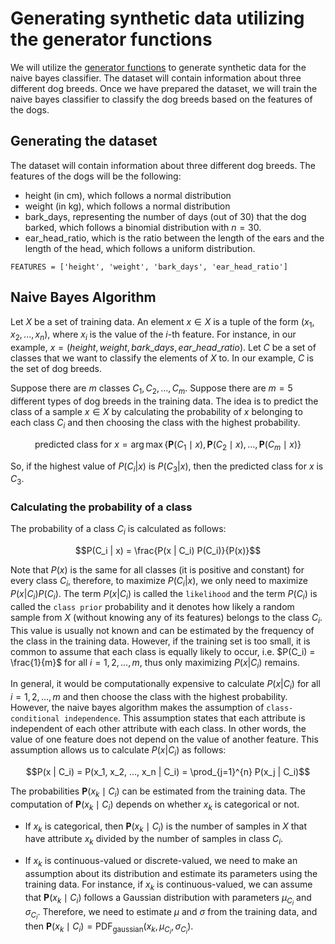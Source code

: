 # Generating synthetic data utilizing the generator functions
We will utilize the [generator functions](./probability/generators.py) to generate synthetic data for the naive bayes classifier. The dataset will contain information about three different dog breeds. Once we have prepared the dataset, we will train the naive bayes classifier to classify the dog breeds based on the features of the dogs.

## Generating the dataset
The dataset will contain information about three different dog breeds. The features of the dogs will be the following:
- height (in cm), which follows a normal distribution
- weight (in kg), which follows a normal distribution
- bark_days, representing the number of days (out of 30) that the dog barked, which follows a binomial distribution with $n=30$.
- ear_head_ratio, which is the ratio between the length of the ears and the length of the head, which follows a uniform distribution.

`FEATURES = ['height', 'weight', 'bark_days', 'ear_head_ratio']`

## Naive Bayes Algorithm
Let $X$ be a set of training data. An element $x \in X$ is a tuple of the form $(x_1, x_2, ..., x_n)$, where $x_i$ is the value of the $i$-th feature. For instance, in our example, $x = (height, weight, bark\_days, ear\_head\_ratio)$. Let $C$ be a set of classes that we want to classify the elements of $X$ to. In our example, $C$ is the set of dog breeds.

Suppose there are $m$ classes $C_1, C_2, ..., C_m$. Suppose there are $m=5$ different types of dog breeds in the training data. The idea is to predict the class of a sample $x \in X$ by calculating the probability of $x$ belonging to each class $C_i$ and then choosing the class with the highest probability.

$$\text{predicted class for } x = \arg \max \left\{ \mathbf P(C_1 \mid x), \mathbf P(C_2 \mid x), \ldots, \mathbf P(C_m \mid x) \right\}$$

So, if the highest value of $P(C_i | x)$ is $P(C_3 | x)$, then the predicted class for $x$ is $C_3$.

### Calculating the probability of a class
The probability of a class $C_i$ is calculated as follows:

$$P(C_i | x) = \frac{P(x | C_i) P(C_i)}{P(x)}$$

Note that $P(x)$ is the same for all classes (it is positive and constant) for every class $C_i$, therefore, to maximize $P(C_i | x)$, we only need to maximize $P(x | C_i) P(C_i)$. The term $P(x | C_i)$ is called the `likelihood` and the term $P(C_i)$ is called the `class prior` probability and it denotes how likely a random sample from $X$ (without knowing any of its features) belongs to the class $C_i$. This value is usually not known and can be estimated by the frequency of the class in the training data. However, if the training set is too small, it is common to assume that each class is equally likely to occur, i.e. $P(C_i) = \frac{1}{m}$ for all $i=1,2,...,m$, thus only maximizing $P(x | C_i)$ remains.

In general, it would be computationally expensive to calculate $P(x | C_i)$ for all $i=1,2,...,m$ and then choose the class with the highest probability. However, the naive bayes algorithm makes the assumption of `class-conditional independence`. This assumption states that each attribute is independent of each other attribute with each class. In other words, the value of one feature does not depend on the value of another feature. This assumption allows us to calculate $P(x | C_i)$ as follows:

$$P(x | C_i) = P(x_1, x_2, ..., x_n | C_i) = \prod_{j=1}^{n} P(x_j | C_i)$$

The probabilities $\mathbf P(x_k \mid C_i)$ can be estimated from the training data. The computation of $\mathbf P(x_k \mid C_i)$ depends on whether $x_k$ is categorical or not.

- If $x_k$ is categorical, then $\mathbf P(x_k \mid C_i)$ is the number of samples in $X$ that have attribute $x_k$ divided by the number of samples in class $C_i$.

- If $x_k$ is continuous-valued or discrete-valued, we need to make an assumption about its distribution and estimate its parameters using the training data. For instance, if $x_k$ is continuous-valued, we can assume that $\mathbf P(x_k \mid C_i)$ follows a Gaussian distribution with parameters $\mu_{C_i}$ and $\sigma_{C_i}$. Therefore, we need to estimate $\mu$ and $\sigma$ from the training data, and then $\mathbf P(x_k \mid C_i) = \text{PDF}_{\text{gaussian}}(x_k, \mu_{C_i}, \sigma_{C_i})$.